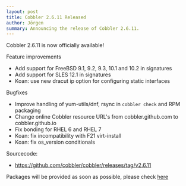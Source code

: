 ```yaml
---
layout: post
title: Cobbler 2.6.11 Released
author: Jörgen
summary: Announcing the release of Cobbler 2.6.11.
---
```

Cobbler 2.6.11 is now officially available!


Feature improvements

* Add support for FreeBSD 9.1, 9.2, 9.3, 10.1 and 10.2 in signatures
* Add support for SLES 12.1 in signatures
* Koan: use new dracut ip option for configuring static interfaces


Bugfixes

* Improve handling of yum-utils/dnf, rsync in `cobbler check` and RPM packaging
* Change online Cobbler resource URL's from cobbler.github.com to cobbler.github.io
* Fix bonding for RHEL 6 and RHEL 7
* Koan: fix incompatibility with F21 virt-install
* Koan: fix os_version conditionals


Sourcecode:

* <a href="https://github.com/cobbler/cobbler/releases/tag/v2.6.11">https://github.com/cobbler/cobbler/releases/tag/v2.6.11</a>


Packages will be provided as soon as possible, please check <a href="http://download.opensuse.org/repositories/home:/libertas-ict:/cobbler26">here</a>

